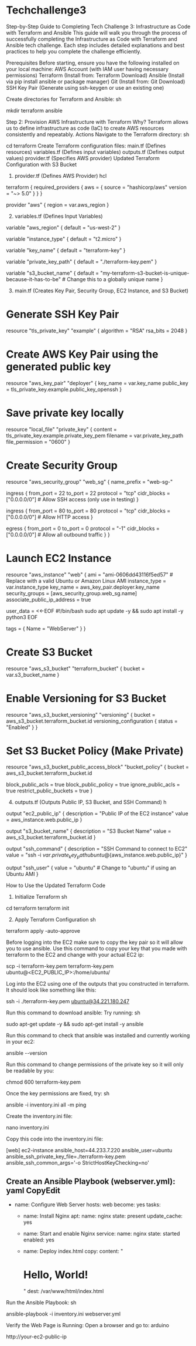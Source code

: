 # Techchallenge3

Step-by-Step Guide to Completing Tech Challenge 3: Infrastructure as Code with Terraform and Ansible
This guide will walk you through the process of successfully completing the Infrastructure as Code with Terraform and Ansible tech challenge. Each step includes detailed explanations and best practices to help you complete the challenge efficiently.

Prerequisites
Before starting, ensure you have the following installed on your local machine:
AWS Account (with IAM user having necessary permissions)
Terraform (Install from: Terraform Download)
Ansible (Install via pip install ansible or package manager)
Git (Install from: Git Download)
SSH Key Pair (Generate using ssh-keygen or use an existing one)

Create directories for Terraform and Ansible:
sh

mkdir terraform ansible

Step 2: Provision AWS Infrastructure with Terraform
Why?
Terraform allows us to define infrastructure as code (IaC) to create AWS resources consistently and repeatably.
Actions
Navigate to the Terraform directory:
sh

cd terraform
Create Terraform configuration files:
main.tf (Defines resources)
variables.tf (Defines input variables)
outputs.tf (Defines output values)
provider.tf (Specifies AWS provider)
Updated Terraform Configuration with S3 Bucket
1. provider.tf (Defines AWS Provider)
hcl

terraform {
  required_providers {
    aws = {
      source  = "hashicorp/aws"
      version = "~> 5.0"
    }
  }
}


provider "aws" {
  region = var.aws_region
}



2. variables.tf (Defines Input Variables)

variable "aws_region" {
  default = "us-west-2"
}


variable "instance_type" {
  default = "t2.micro"
}


variable "key_name" {
  default = "terraform-key"
}


variable "private_key_path" {
  default = "./terraform-key.pem"
}


variable "s3_bucket_name" {
  default = "my-terraform-s3-bucket-is-unique-because-it-has-to-be" # Change this to a globally unique name
}





3. main.tf (Creates Key Pair, Security Group, EC2 Instance, and S3 Bucket)
# Generate SSH Key Pair
resource "tls_private_key" "example" {
  algorithm = "RSA"
  rsa_bits  = 2048
}


# Create AWS Key Pair using the generated public key
resource "aws_key_pair" "deployer" {
  key_name   = var.key_name
  public_key = tls_private_key.example.public_key_openssh
}


# Save private key locally
resource "local_file" "private_key" {
  content  = tls_private_key.example.private_key_pem
  filename = var.private_key_path
  file_permission = "0600"
}


# Create Security Group
resource "aws_security_group" "web_sg" {
  name_prefix = "web-sg-"


  ingress {
    from_port   = 22
    to_port     = 22
    protocol    = "tcp"
    cidr_blocks = ["0.0.0.0/0"] # Allow SSH access (only use in testing)
  }


  ingress {
    from_port   = 80
    to_port     = 80
    protocol    = "tcp"
    cidr_blocks = ["0.0.0.0/0"] # Allow HTTP access
  }


  egress {
    from_port   = 0
    to_port     = 0
    protocol    = "-1"
    cidr_blocks = ["0.0.0.0/0"] # Allow all outbound traffic
  }
}


# Launch EC2 Instance
resource "aws_instance" "web" {
  ami             = "ami-0606dd43116f5ed57" # Replace with a valid Ubuntu or Amazon Linux AMI
  instance_type   = var.instance_type
  key_name        = aws_key_pair.deployer.key_name
  security_groups = [aws_security_group.web_sg.name]
  associate_public_ip_address = true


  user_data = <<-EOF
              #!/bin/bash
              sudo apt update -y && sudo apt install -y python3
              EOF


  tags = {
    Name = "WebServer"
  }
}


# Create S3 Bucket
resource "aws_s3_bucket" "terraform_bucket" {
  bucket = var.s3_bucket_name
}


# Enable Versioning for S3 Bucket
resource "aws_s3_bucket_versioning" "versioning" {
  bucket = aws_s3_bucket.terraform_bucket.id
  versioning_configuration {
    status = "Enabled"
  }
}


# Set S3 Bucket Policy (Make Private)
resource "aws_s3_bucket_public_access_block" "bucket_policy" {
  bucket = aws_s3_bucket.terraform_bucket.id


  block_public_acls       = true
  block_public_policy     = true
  ignore_public_acls      = true
  restrict_public_buckets = true
}




4. outputs.tf (Outputs Public IP, S3 Bucket, and SSH Command)
h

output "ec2_public_ip" {
  description = "Public IP of the EC2 instance"
  value       = aws_instance.web.public_ip
}


output "s3_bucket_name" {
  description = "S3 Bucket Name"
  value       = aws_s3_bucket.terraform_bucket.id
}


output "ssh_command" {
  description = "SSH Command to connect to EC2"
  value       = "ssh -i ${var.private_key_path} ubuntu@${aws_instance.web.public_ip}"
}


output "ssh_user" {
  value = "ubuntu" # Change to "ubuntu" if using an Ubuntu AMI
}





How to Use the Updated Terraform Code
1. Initialize Terraform
sh

cd terraform
terraform init

2. Apply Terraform Configuration
sh

terraform apply -auto-approve



Before logging into the EC2 make sure to copy the key pair so it will allow you to use ansible. Use this command to copy your key that you made with terraform to the EC2 and change with your actual EC2 ip:

scp -i terraform-key.pem terraform-key.pem ubuntu@<EC2_PUBLIC_IP>:/home/ubuntu/


Log into the EC2 using one of the outputs that you constructed in terraform. It should look like something like this:

ssh -i ./terraform-key.pem ubuntu@34.221.180.247

Run this command to download ansible:
Try running:
sh

sudo apt-get update -y && sudo apt-get install -y ansible


Run this command to check that ansible was installed and currently working in your ec2:


ansible --version

Run this command to change permissions of the private key so it will only be readable by you:

chmod 600 terraform-key.pem

Once the key permissions are fixed, try:
sh

ansible -i inventory.ini all -m ping







Create the inventory.ini file:

nano inventory.ini

Copy this code into the inventory.ini file:


[web]
ec2-instance ansible_host=44.233.7.220 ansible_user=ubuntu ansible_ssh_private_key_file=./terraform-key.pem ansible_ssh_common_args='-o StrictHostKeyChecking=no'





Create an Ansible Playbook (webserver.yml):
yaml
CopyEdit
---
- name: Configure Web Server
  hosts: web
  become: yes
  tasks:
    - name: Install Nginx
      apt:
        name: nginx
        state: present
        update_cache: yes

    - name: Start and enable Nginx
      service:
        name: nginx
        state: started
        enabled: yes

    - name: Deploy index.html
      copy:
        content: "<h1>Hello, World!</h1>"
        dest: /var/www/html/index.html



Run the Ansible Playbook:
sh

ansible-playbook -i inventory.ini webserver.yml

Verify the Web Page is Running:
Open a browser and go to:
arduino

http://your-ec2-public-ip





